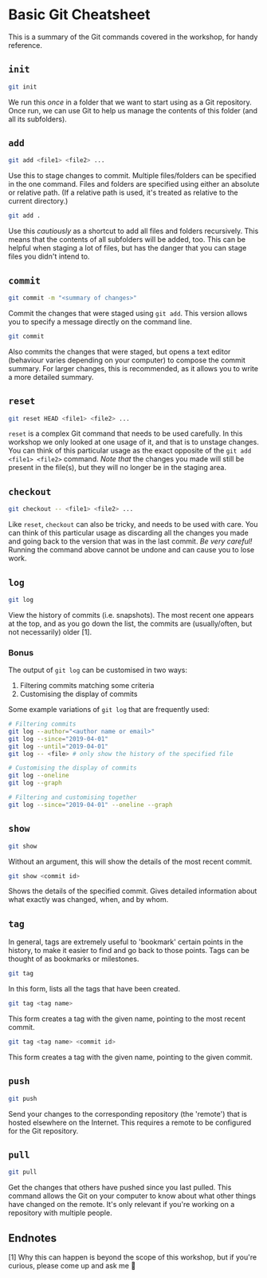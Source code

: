 # Basic Git Cheatsheet


This is a summary of the Git commands covered in the workshop, for handy
reference.


## `init`

```bash
git init
```

We run this _once_ in a folder that we want to start using as a Git repository.
Once run, we can use Git to help us manage the contents of this folder (and all
its subfolders).


## `add`

```bash
git add <file1> <file2> ...
```

Use this to stage changes to commit. Multiple files/folders can be specified in
the one command. Files and folders are specified using either an absolute or
relative path. (If a relative path is used, it's treated as relative to the
current directory.)

```bash
git add .
```

Use this _cautiously_ as a shortcut to add all files and folders recursively.
This means that the contents of all subfolders will be added, too. This can be
helpful when staging a lot of files, but has the danger that you can stage
files you didn't intend to.


## `commit`

```bash
git commit -m "<summary of changes>"
```

Commit the changes that were staged using `git add`. This version allows you to
specify a message directly on the command line.

```bash
git commit
```

Also commits the changes that were staged, but opens a text editor (behaviour
varies depending on your computer) to compose the commit summary. For larger
changes, this is recommended, as it allows you to write a more detailed
summary.


## `reset`

```bash
git reset HEAD <file1> <file2> ...
```

`reset` is a complex Git command that needs to be used carefully. In this
workshop we only looked at one usage of it, and that is to unstage changes.
You can think of this particular usage as the exact opposite of the
`git add <file1> <file2>` command. _Note that_ the changes you made will still
be present in the file(s), but they will no longer be in the staging area.


## `checkout`

```bash
git checkout -- <file1> <file2> ...
```

Like `reset`, `checkout` can also be tricky, and needs to be used with care.
You can think of this particular usage as discarding all the changes you made
and going back to the version that was in the last commit. _Be very careful!_
Running the command above cannot be undone and can cause you to lose work.


## `log`

```bash
git log
```

View the history of commits (i.e. snapshots). The most recent one appears at
the top, and as you go down the list, the commits are (usually/often, but not
necessarily) older [1].


### Bonus

The output of `git log` can be customised in two ways:
1. Filtering commits matching some criteria
1. Customising the display of commits

Some example variations of `git log` that are frequently used:

```bash
# Filtering commits
git log --author="<author name or email>"
git log --since="2019-04-01"
git log --until="2019-04-01"
git log -- <file> # only show the history of the specified file

# Customising the display of commits
git log --oneline
git log --graph

# Filtering and customising together
git log --since="2019-04-01" --oneline --graph
```


## `show`

```bash
git show
```

Without an argument, this will show the details of the most recent commit.

```bash
git show <commit id>
```

Shows the details of the specified commit. Gives detailed information about
what exactly was changed, when, and by whom.


## `tag`

In general, tags are extremely useful to 'bookmark' certain points in the
history, to make it easier to find and go back to those points. Tags can be
thought of as bookmarks or milestones.

```bash
git tag
```

In this form, lists all the tags that have been created.

```bash
git tag <tag name>
```

This form creates a tag with the given name, pointing to the most recent
commit.

```bash
git tag <tag name> <commit id>
```

This form creates a tag with the given name, pointing to the given commit.


## `push`

```bash
git push
```

Send your changes to the corresponding repository (the 'remote') that is
hosted elsewhere on the Internet. This requires a remote to be configured for
the Git repository.


## `pull`

```bash
git pull
```

Get the changes that others have pushed since you last pulled. This command
allows the Git on your computer to know about what other things have changed on
the remote. It's only relevant if you're working on a repository with multiple
people.


## Endnotes

[1] Why this can happen is beyond the scope of this workshop, but if you're
curious, please come up and ask me 🙂